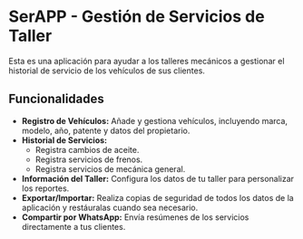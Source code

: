 # SerAPP - Gestión de Servicios de Taller

Esta es una aplicación para ayudar a los talleres mecánicos a gestionar el historial de servicio de los vehículos de sus clientes.

## Funcionalidades

- **Registro de Vehículos:** Añade y gestiona vehículos, incluyendo marca, modelo, año, patente y datos del propietario.
- **Historial de Servicios:**
  - Registra cambios de aceite.
  - Registra servicios de frenos.
  - Registra servicios de mecánica general.
- **Información del Taller:** Configura los datos de tu taller para personalizar los reportes.
- **Exportar/Importar:** Realiza copias de seguridad de todos los datos de la aplicación y restáuralas cuando sea necesario.
- **Compartir por WhatsApp:** Envía resúmenes de los servicios directamente a tus clientes.
